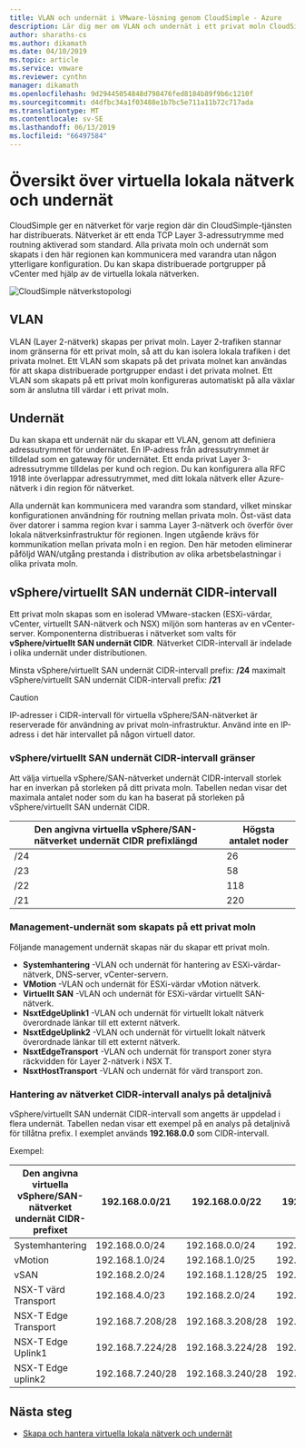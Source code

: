 ```yaml
---
title: VLAN och undernät i VMware-lösning genom CloudSimple - Azure
description: Lär dig mer om VLAN och undernät i ett privat moln CloudSimple
author: sharaths-cs
ms.author: dikamath
ms.date: 04/10/2019
ms.topic: article
ms.service: vmware
ms.reviewer: cynthn
manager: dikamath
ms.openlocfilehash: 9d29445054848d798476fed8184b89f9b6c1210f
ms.sourcegitcommit: d4dfbc34a1f03488e1b7bc5e711a11b72c717ada
ms.translationtype: MT
ms.contentlocale: sv-SE
ms.lasthandoff: 06/13/2019
ms.locfileid: "66497584"
---
```

# <a name="vlans-and-subnets-overview"></a>Översikt över virtuella lokala nätverk och undernät

CloudSimple ger en nätverket för varje region där din CloudSimple-tjänsten har distribuerats.  Nätverket är ett enda TCP Layer 3-adressutrymme med routning aktiverad som standard.  Alla privata moln och undernät som skapats i den här regionen kan kommunicera med varandra utan någon ytterligare konfiguration.  Du kan skapa distribuerade portgrupper på vCenter med hjälp av de virtuella lokala nätverken.

![CloudSimple nätverkstopologi](media/cloudsimple-network-topology.png)

## <a name="vlans"></a>VLAN

VLAN (Layer 2-nätverk) skapas per privat moln.  Layer 2-trafiken stannar inom gränserna för ett privat moln, så att du kan isolera lokala trafiken i det privata molnet.  Ett VLAN som skapats på det privata molnet kan användas för att skapa distribuerade portgrupper endast i det privata molnet.  Ett VLAN som skapats på ett privat moln konfigureras automatiskt på alla växlar som är anslutna till värdar i ett privat moln.

## <a name="subnets"></a>Undernät

Du kan skapa ett undernät när du skapar ett VLAN, genom att definiera adressutrymmet för undernätet. En IP-adress från adressutrymmet är tilldelad som en gateway för undernätet. Ett enda privat Layer 3-adressutrymme tilldelas per kund och region. Du kan konfigurera alla RFC 1918 inte överlappar adressutrymmet, med ditt lokala nätverk eller Azure-nätverk i din region för nätverket.

Alla undernät kan kommunicera med varandra som standard, vilket minskar konfigurationen användning för routning mellan privata moln. Öst-väst data över datorer i samma region kvar i samma Layer 3-nätverk och överför över lokala nätverksinfrastruktur för regionen. Ingen utgående krävs för kommunikation mellan privata moln i en region. Den här metoden eliminerar påföljd WAN/utgång prestanda i distribution av olika arbetsbelastningar i olika privata moln.

## <a name="vspherevsan-subnets-cidr-range"></a>vSphere/virtuellt SAN undernät CIDR-intervall

Ett privat moln skapas som en isolerad VMware-stacken (ESXi-värdar, vCenter, virtuellt SAN-nätverk och NSX) miljön som hanteras av en vCenter-server.  Komponenterna distribueras i nätverket som valts för **vSphere/virtuellt SAN undernät CIDR**.  Nätverket CIDR-intervall är indelade i olika undernät under distributionen.

Minsta vSphere/virtuellt SAN undernät CIDR-intervall prefix: **/24** maximalt vSphere/virtuellt SAN undernät CIDR-intervall prefix:   **/21**

> [!CAUTION]
> IP-adresser i CIDR-intervall för virtuella vSphere/SAN-nätverket är reserverade för användning av privat moln-infrastruktur. Använd inte en IP-adress i det här intervallet på någon virtuell dator.


### <a name="vspherevsan-subnets-cidr-range-limits"></a>vSphere/virtuellt SAN undernät CIDR-intervall gränser

Att välja virtuella vSphere/SAN-nätverket undernät CIDR-intervall storlek har en inverkan på storleken på ditt privata moln.  Tabellen nedan visar det maximala antalet noder som du kan ha baserat på storleken på vSphere/virtuellt SAN undernät CIDR.

| Den angivna virtuella vSphere/SAN-nätverket undernät CIDR prefixlängd | Högsta antalet noder |
|---------------------------------------------------|-------------------------|
| /24 | 26 |
| /23 | 58 |
| /22 | 118 |
| /21 | 220 |

### <a name="management-subnets-created-on-a-private-cloud"></a>Management-undernät som skapats på ett privat moln

Följande management undernät skapas när du skapar ett privat moln. 

* **Systemhantering** -VLAN och undernät för hantering av ESXi-värdar-nätverk, DNS-server, vCenter-servern.
* **VMotion** -VLAN och undernät för ESXi-värdar vMotion nätverk.
* **Virtuellt SAN** -VLAN och undernät för ESXi-värdar virtuellt SAN-nätverk.
* **NsxtEdgeUplink1** -VLAN och undernät för virtuellt lokalt nätverk överordnade länkar till ett externt nätverk.
* **NsxtEdgeUplink2** -VLAN och undernät för virtuellt lokalt nätverk överordnade länkar till ett externt nätverk.
* **NsxtEdgeTransport** -VLAN och undernät för transport zoner styra räckvidden för Layer 2-nätverk i NSX T.
* **NsxtHostTransport** -VLAN och undernät för värd transport zon.

### <a name="management-network-cidr-range-breakdown"></a>Hantering av nätverket CIDR-intervall analys på detaljnivå

vSphere/virtuellt SAN undernät CIDR-intervall som angetts är uppdelad i flera undernät.  Tabellen nedan visar ett exempel på en analys på detaljnivå för tillåtna prefix.  I exemplet används **192.168.0.0** som CIDR-intervall.

Exempel:

| Den angivna virtuella vSphere/SAN-nätverket undernät CIDR-prefixet | 192.168.0.0/21 | 192.168.0.0/22 | 192.168.0.0/23 | 192.168.0.0/24 |
|---------------------------------|----------------|----------------|----------------|----------------|
| Systemhantering | 192.168.0.0/24 | 192.168.0.0/24 | 192.168.0.0/25 | 192.168.0.0/26 |
| vMotion | 192.168.1.0/24 | 192.168.1.0/25 | 192.168.0.128/26 | 192.168.0.64/27 |
| vSAN | 192.168.2.0/24 | 192.168.1.128/25 | 192.168.0.192/26 | 192.168.0.96/27 |
| NSX-T värd Transport | 192.168.4.0/23 | 192.168.2.0/24 | 192.168.1.0/25 | 192.168.0.128/26 |
| NSX-T Edge Transport | 192.168.7.208/28 | 192.168.3.208/28 | 192.168.1.208/28 | 192.168.0.208/28 |
| NSX-T Edge Uplink1 | 192.168.7.224/28 | 192.168.3.224/28 | 192.168.1.224/28 | 192.168.0.224/28 |
| NSX-T Edge uplink2 | 192.168.7.240/28 | 192.168.3.240/28 | 192.168.1.240/28 | 192.168.0.240/28 |

## <a name="next-steps"></a>Nästa steg

* [Skapa och hantera virtuella lokala nätverk och undernät](https://docs.azure.cloudsimple.com/create-vlan-subnet/)
